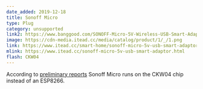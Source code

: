 ```yaml
---
date_added: 2019-12-18
title: Sonoff Micro
type: Plug
category: unsupported
link2: https://www.banggood.com/SONOFF-Micro-5V-Wireless-USB-Smart-Adaptor-APP-Remote-Control-Voice-Control-Switch-Works-with-Alexa-Google-Home-p-1613294.html
image: https://cdn-media.itead.cc/media/catalog/product/1/_/1.png
link: https://www.itead.cc/smart-home/sonoff-micro-5v-usb-smart-adaptor.html
mlink: https://www.itead.cc/sonoff-micro-5v-usb-smart-adaptor.html
flash: CKW04
---
```

According to [preliminary reports](https://www.cnx-software.com/2019/12/10/sonoff-micro-wifi-smart-usb-adapter/) Sonoff Micro runs on the CKW04 chip instead of an ESP8266.